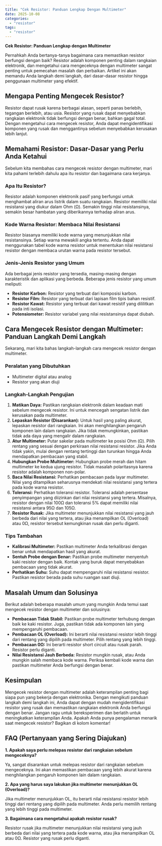 ```yaml
---
title: "Cek Resistor: Panduan Lengkap Dengan Multimeter"
date: 2025-10-08
categories: 
  - "resistor"
tags: 
  - "resistor"
---
```


**Cek Resistor: Panduan Lengkap dengan Multimeter**

Pernahkah Anda bertanya-tanya bagaimana cara memastikan resistor berfungsi dengan baik? Resistor adalah komponen penting dalam rangkaian elektronik, dan mengetahui cara mengeceknya dengan multimeter sangat penting untuk pemecahan masalah dan perbaikan. Artikel ini akan memandu Anda langkah demi langkah, dari dasar-dasar resistor hingga penggunaan multimeter yang efektif.

## Mengapa Penting Mengecek Resistor?

Resistor dapat rusak karena berbagai alasan, seperti panas berlebih, tegangan berlebih, atau usia. Resistor yang rusak dapat menyebabkan rangkaian elektronik tidak berfungsi dengan benar, bahkan gagal total. Dengan mengetahui cara mengecek resistor, Anda dapat mengidentifikasi komponen yang rusak dan menggantinya sebelum menyebabkan kerusakan lebih lanjut.

## Memahami Resistor: Dasar-Dasar yang Perlu Anda Ketahui

Sebelum kita membahas cara mengecek resistor dengan multimeter, mari kita pahami terlebih dahulu apa itu resistor dan bagaimana cara kerjanya.

### Apa Itu Resistor?

Resistor adalah komponen elektronik pasif yang berfungsi untuk menghambat aliran arus listrik dalam suatu rangkaian. Resistor memiliki nilai resistansi yang diukur dalam Ohm (Ω). Semakin tinggi nilai resistansinya, semakin besar hambatan yang diberikannya terhadap aliran arus.

### Kode Warna Resistor: Membaca Nilai Resistansi

Resistor biasanya memiliki kode warna yang menunjukkan nilai resistansinya. Setiap warna mewakili angka tertentu. Anda dapat menggunakan tabel kode warna resistor untuk menentukan nilai resistansi resistor dengan membaca urutan warna pada resistor tersebut.

### Jenis-Jenis Resistor yang Umum

Ada berbagai jenis resistor yang tersedia, masing-masing dengan karakteristik dan aplikasi yang berbeda. Beberapa jenis resistor yang umum meliputi:

- **Resistor Karbon:** Resistor yang terbuat dari komposisi karbon.
- **Resistor Film:** Resistor yang terbuat dari lapisan film tipis bahan resistif.
- **Resistor Kawat:** Resistor yang terbuat dari kawat resistif yang dililitkan pada inti isolasi.
- **Potensiometer:** Resistor variabel yang nilai resistansinya dapat diubah.

## Cara Mengecek Resistor dengan Multimeter: Panduan Langkah Demi Langkah

Sekarang, mari kita bahas langkah-langkah cara mengecek resistor dengan multimeter.

### Peralatan yang Dibutuhkan

- Multimeter digital atau analog
- Resistor yang akan diuji

### Langkah-Langkah Pengujian

1. **Matikan Daya:** Pastikan rangkaian elektronik dalam keadaan mati sebelum mengecek resistor. Ini untuk mencegah sengatan listrik dan kerusakan pada multimeter.
2. **Lepaskan Resistor (Disarankan):** Untuk hasil yang paling akurat, lepaskan resistor dari rangkaian. Ini akan menghilangkan pengaruh komponen lain dalam rangkaian. Jika tidak memungkinkan, pastikan tidak ada daya yang mengalir dalam rangkaian.
3. **Atur Multimeter:** Putar sakelar pada multimeter ke posisi Ohm (Ω). Pilih rentang yang sesuai dengan perkiraan nilai resistansi resistor. Jika Anda tidak yakin, mulai dengan rentang tertinggi dan turunkan hingga Anda mendapatkan pembacaan yang stabil.
4. **Hubungkan Probe Multimeter:** Hubungkan probe merah dan hitam multimeter ke kedua ujung resistor. Tidak masalah polaritasnya karena resistor adalah komponen non-polar.
5. **Baca Nilai Resistansi:** Perhatikan pembacaan pada layar multimeter. Nilai yang ditampilkan seharusnya mendekati nilai resistansi yang tertera pada kode warna resistor.
6. **Toleransi:** Perhatikan toleransi resistor. Toleransi adalah persentase penyimpangan yang diizinkan dari nilai resistansi yang tertera. Misalnya, resistor dengan nilai 100Ω dan toleransi 5% dapat memiliki nilai resistansi antara 95Ω dan 105Ω.
7. **Resistor Rusak:** Jika multimeter menunjukkan nilai resistansi yang jauh berbeda dari nilai yang tertera, atau jika menampilkan OL (Overload) atau 0Ω, resistor tersebut kemungkinan rusak dan perlu diganti.

### Tips Tambahan

- **Kalibrasi Multimeter:** Pastikan multimeter Anda terkalibrasi dengan benar untuk mendapatkan hasil yang akurat.
- **Sentuh Probe dengan Benar:** Pastikan probe multimeter menyentuh kaki resistor dengan baik. Kontak yang buruk dapat menyebabkan pembacaan yang tidak akurat.
- **Perhatikan Suhu:** Suhu dapat mempengaruhi nilai resistansi resistor. Pastikan resistor berada pada suhu ruangan saat diuji.

## Masalah Umum dan Solusinya

Berikut adalah beberapa masalah umum yang mungkin Anda temui saat mengecek resistor dengan multimeter dan solusinya:

- **Pembacaan Tidak Stabil:** Pastikan probe multimeter terhubung dengan baik ke kaki resistor. Juga, pastikan tidak ada komponen lain yang mempengaruhi pembacaan.
- **Pembacaan OL (Overload):** Ini berarti nilai resistansi resistor lebih tinggi dari rentang yang dipilih pada multimeter. Pilih rentang yang lebih tinggi.
- **Pembacaan 0Ω:** Ini berarti resistor short circuit atau rusak parah. Resistor perlu diganti.
- **Nilai Resistansi Jauh Berbeda:** Resistor mungkin rusak, atau Anda mungkin salah membaca kode warna. Periksa kembali kode warna dan pastikan multimeter Anda berfungsi dengan benar.

## Kesimpulan

Mengecek resistor dengan multimeter adalah keterampilan penting bagi siapa pun yang bekerja dengan elektronika. Dengan mengikuti panduan langkah demi langkah ini, Anda dapat dengan mudah mengidentifikasi resistor yang rusak dan memastikan rangkaian elektronik Anda berfungsi dengan benar. Jangan ragu untuk bereksperimen dan berlatih untuk meningkatkan keterampilan Anda. Apakah Anda punya pengalaman menarik saat mengecek resistor? Bagikan di kolom komentar!

## FAQ (Pertanyaan yang Sering Diajukan)

**1\. Apakah saya perlu melepas resistor dari rangkaian sebelum mengeceknya?**

Ya, sangat disarankan untuk melepas resistor dari rangkaian sebelum mengeceknya. Ini akan memastikan pembacaan yang lebih akurat karena menghilangkan pengaruh komponen lain dalam rangkaian.

**2\. Apa yang harus saya lakukan jika multimeter menunjukkan OL (Overload)?**

Jika multimeter menunjukkan OL, itu berarti nilai resistansi resistor lebih tinggi dari rentang yang dipilih pada multimeter. Anda perlu memilih rentang yang lebih tinggi pada multimeter.

**3\. Bagaimana cara mengetahui apakah resistor rusak?**

Resistor rusak jika multimeter menunjukkan nilai resistansi yang jauh berbeda dari nilai yang tertera pada kode warna, atau jika menampilkan OL atau 0Ω. Resistor yang rusak perlu diganti.
